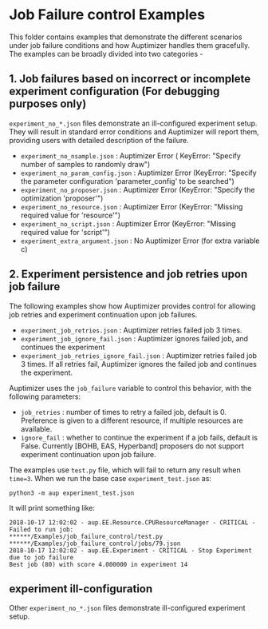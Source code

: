 # Job Failure control Examples

This folder contains examples that demonstrate the different scenarios under job failure conditions and how Auptimizer handles them gracefully. 
The examples can be broadly divided into two categories - 

## 1. Job failures based on incorrect or incomplete experiment configuration (For debugging purposes only) 

`experiment_no_*.json` files demonstrate an ill-configured experiment setup. They will result in standard error conditions and Auptimizer will report them, providing users with detailed description of the failure.

- `experiment_no_nsample.json` : Auptimizer Error ( KeyError: "Specify number of samples to randomly draw")
- `experiment_no_param_config.json` : Auptimizer Error (KeyError: "Specify the parameter configuration 'parameter_config' to be searched")
- `experiment_no_proposer.json` : Auptimizer Error (KeyError: "Specify the optimization 'proposer'")
- `experiment_no_resource.json` : Auptimizer Error (KeyError: "Missing required value for 'resource'")
- `experiment_no_script.json` : Auptimizer Error (KeyError: "Missing required value for 'script'")
- `experiment_extra_argument.json` : No Auptimizer Error (for extra variable c)

## 2. Experiment persistence and job retries upon job failure

The following examples show how Auptimizer provides control for allowing job retries and experiment continuation upon job failures. 

- `experiment_job_retries.json` : Auptimizer retries failed job 3 times.
- `experiment_job_ignore_fail.json` : Auptimizer ignores failed job, and continues the experiment
- `experiment_job_retries_ignore_fail.json` : Auptimizer retries failed job 3 times. If all retries fail, Auptimizer ignores the failed job and continues the experiment.

Auptimizer uses the `job_failure` variable to control this behavior, with the following parameters:
- `job_retries` : number of times to retry a failed job, default is 0. Preference is given to a different resource, if multiple resources are available.
- `ignore_fail` : whether to continue the experiment if a job fails, default is False. Currently [BOHB, EAS, Hyperband] proposers do not support experiment continuation upon job failure.

The examples use `test.py` file, which will fail to return any result when `time=3`. When we run the base case `experiment_test.json` as:

    python3 -m aup experiment_test.json
    
It will print something like:

    2018-10-17 12:02:02 - aup.EE.Resource.CPUResourceManager - CRITICAL - Failed to run job:
    ******/Examples/job_failure_control/test.py
    ******/Examples/job_failure_control/jobs/79.json
    2018-10-17 12:02:02 - aup.EE.Experiment - CRITICAL - Stop Experiment due to job failure
    Best job (80) with score 4.000000 in experiment 14


## experiment ill-configuration

Other `experiment_no_*.json` files demonstrate ill-configured experiment setup.
